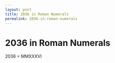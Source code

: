 ```yaml
---
layout: post
title: 2036 in Roman Numerals
permalink: 2036-in-roman-numerals
---
```


# 2036 in Roman Numerals

2036 = MMXXXVI
